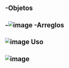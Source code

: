 
-Objetos
-
-![image](https://github.com/WesitosFsa/Taller4-GarzonMateo/assets/137083225/62264354-42b4-403c-9d06-6ef4fd366ffa)
-Arreglos
-
 ![image](https://github.com/WesitosFsa/Taller4-GarzonMateo/assets/137083225/4ff9e324-1203-488c-ba53-31bfd2a44e1a)
 Uso
 -
 ![image](https://github.com/WesitosFsa/Taller4-GarzonMateo/assets/137083225/48e2e751-0032-4d90-8306-18ae1767b927)
-

